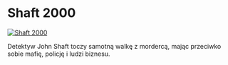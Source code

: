 Shaft 2000 
=============
[![Shaft 2000 ](http://vidos.pl/images/player.gif)](http://vidos.pl/shaft-2000)

 Detektyw John Shaft toczy samotną walkę z mordercą, mając przeciwko sobie mafię, policję i ludzi biznesu.
